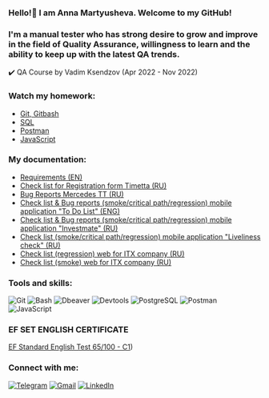 ### Hello!👋 I am Anna Martyusheva. Welcome to my GitHub! 


### I'm a manual tester who has strong desire to grow and improve in the field of Quality Assurance, willingness to learn and the ability to keep up with the latest QA trends.

:heavy_check_mark: QA Course by Vadim Ksendzov (Apr 2022 - Nov 2022)

### Watch my homework:
- [Git, Gitbash](https://github.com/M-Anna-V/Terminal_Github_HW)
- [SQL](https://github.com/M-Anna-V/SQL)
- [Postman](https://github.com/M-Anna-V/Postman_HW)
- [JavaScript](https://github.com/M-Anna-V/JS_basics_HW)

### My documentation:
- [Requirements (EN)](https://docs.google.com/spreadsheets/d/1VfznyuNFYooORj3zX9VW92k0HyRA6aLQiKwB26grvMw/edit?usp=sharing)
- [Check list for Registration form Timetta (RU)](https://docs.google.com/spreadsheets/d/1hBTugOoRIKUM32ygihv0YgxH2B_m1GvWfhuxlGWyXgA/edit?usp=sharing)
- [Bug Reports Mercedes TT (RU)](https://docs.google.com/spreadsheets/d/1Am4h2Agqvv7b6WiCFlaApKyJFJ5hSpVbr_VWaOV2p-8/edit?usp=sharing)
- [Check list & Bug reports (smoke/critical path/regression) mobile application "To Do List" (ENG)](https://docs.google.com/spreadsheets/d/1yg1xGLFbg0Zf8yklWP6oWKZl_CSyu4jIyRjsCyIvbsI/edit?usp=sharing)
- [Check list & Bug reports (smoke/critical path/regression) mobile application "Investmate" (RU)](https://docs.google.com/spreadsheets/d/1fCMfWo9IFV7gbae-DobIxnuJyXzo-JRJ0nVBVdfjSOk/edit#gid=1036273864)
- [Check list (smoke/critical path/regression) mobile application "Liveliness check" (RU)](https://docs.google.com/spreadsheets/d/1gghmlEeUjxdujHlv50jUVUoAPJTVmbYHJphjNACbfr8/edit?usp=sharing)
- [Check list (regression) web for ITX company (RU)](https://docs.google.com/spreadsheets/d/1ueBzRnA5VWsPtgr-ah4BLbPft4DMdfTLBEx3F5xW6pQ/edit#gid=0)
- [Check list (smoke) web for ITX company (RU)](https://docs.google.com/spreadsheets/d/1HU1SX2EViWemU1UV26_E2tmTlW-cpfzN2i1tBiHvKzY/edit#gid=0)

### Tools and skills:
![Git](https://img.shields.io/badge/-Git-000000?style=for-the-badge&logo=git)
![Bash](https://img.shields.io/badge/-Bash-000000?style=for-the-badge&logo=bash)
![Dbeaver](https://img.shields.io/badge/-Dbeaver-000000?style=for-the-badge&logo=dbeaver)
![Devtools](https://img.shields.io/badge/-Devtools-000000?style=for-the-badge&logo=Chrome)
![PostgreSQL](https://img.shields.io/badge/-PostgreSQL-000000?style=for-the-badge&logo=PostgreSQL)
![Postman](https://img.shields.io/badge/-Postman-000000?style=for-the-badge&logo=Postman)
![JavaScript](https://img.shields.io/badge/-JavaScript-000000?style=for-the-badge&logo=JavaScript)

### EF SET ENGLISH CERTIFICATE 
[EF Standard English Test 65/100 - C1](https://www.efset.org/cert/Mk5BGo))

### Connect with me:
[![Telegram](https://img.shields.io/badge/-Telegram-000000?style=for-the-badge&logo=Telegram)](https://t.me/Lucca_2)
[![Gmail](https://img.shields.io/badge/-Gmail-000000?style=for-the-badge&logo=Gmail)](mailto:annamartyushev@gmail.com)
[![LinkedIn](https://img.shields.io/badge/-LinkedIn-000000?style=for-the-badge&logo=LinkedIn)](https://www.linkedin.com/in/anna-martyusheva-b5a99b23a)









